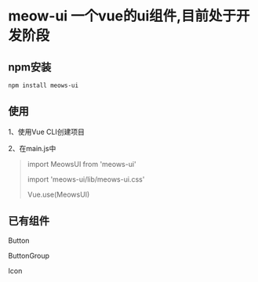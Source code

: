 # meow-ui 一个vue的ui组件,目前处于开发阶段

## npm安装
```
npm install meows-ui
```

## 使用
1、使用Vue CLI创建项目

2、在main.js中

> import MeowsUI from 'meows-ui'
> 
> import 'meows-ui/lib/meows-ui.css'
> 
> Vue.use(MeowsUI)

## 已有组件
Button

ButtonGroup

Icon
